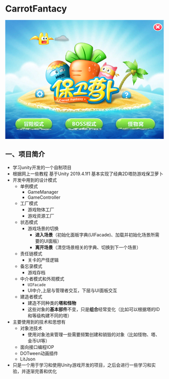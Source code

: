 # CarrotFantacy

![image](https://github.com/BOBSTK/CarrotFantacy/blob/master/images/main.png)
## 一、项目简介

- 学习unity开发的一个自制项目
- 根据网上一些教程 基于Unity 2019.4.1f1 基本实现了经典2D塔防游戏保卫萝卜
- 开发中用到的设计模式
  - 单例模式  
    - GameManager
    - GameController
  - 工厂模式
    - 游戏物体工厂
    - 游戏资源工厂
  - 状态模式
    - 游戏场景的切换
      - **进入场景**（初始化面板字典(UIFacade)、加载并初始化场景所需要的UI面板）
      - **离开场景**（清空场景相关的字典、切换到下一个场景）
  - 责任链模式
    - 关卡的产怪逻辑
  - 备忘录模式
    - 游戏存档
  - 中介者模式和外观模式
    - `UIFacade`
    - UI中介,上层与管理者交互，下层与UI面板交互
  - 建造者模式
    - 建造不同种类的**塔和怪物**
    - 这些对象的**基本部件**不变，只是**组合**经常变化（比如可以根据塔的ID和等级构建不同的塔）
- 主要使用到的技术和思想有
  - 对象池技术
    - 使用对象池来管理一些需要频繁创建和销毁的对象（比如怪物、塔、金币UI等）
  - 面向接口编程IOP
  - DOTween动画插件
  - LitJson
- 只是一个用于学习和使用Unity游戏开发的项目，之后会进行一些学习和实验，并逐渐完善和优化



